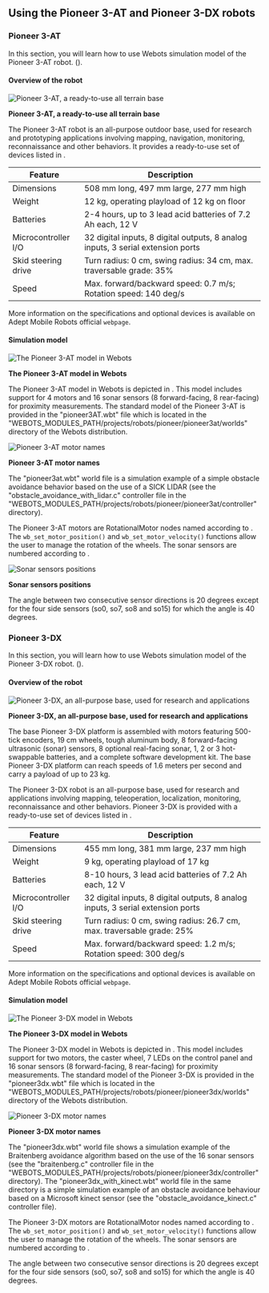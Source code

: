 ## Using the Pioneer 3-AT and Pioneer 3-DX robots

### Pioneer 3-AT

In this section, you will learn how to use Webots simulation model of the
Pioneer 3-AT robot. ().

#### Overview of the robot

![Pioneer 3-AT, a ready-to-use all terrain base](png/pioneer3at_real.png)

**Pioneer 3-AT, a ready-to-use all terrain base**

The Pioneer 3-AT robot is an all-purpose outdoor base, used for research and
prototyping applications involving mapping, navigation, monitoring,
reconnaissance and other behaviors. It provides a ready-to-use set of devices
listed in .

Feature | Description
--- | ---
Dimensions | 508 mm long, 497 mm large, 277 mm high
Weight | 12 kg, operating playload of 12 kg on floor
Batteries | 2-4 hours, up to 3 lead acid batteries of 7.2 Ah each, 12 V
Microcontroller I/O | 32 digital inputs, 8 digital outputs, 8 analog inputs, 3 serial extension ports
Skid steering drive | Turn radius: 0 cm, swing radius: 34 cm, max. traversable grade: 35%
Speed | Max. forward/backward speed: 0.7 m/s; Rotation speed: 140 deg/s

More information on the specifications and optional devices is available on
Adept Mobile Robots official `webpage`.

#### Simulation model

![The Pioneer 3-AT model in Webots](png/pioneer3at.png)

**The Pioneer 3-AT model in Webots**

The Pioneer 3-AT model in Webots is depicted in . This model includes support
for 4 motors and 16 sonar sensors (8 forward-facing, 8 rear-facing) for
proximity measurements. The standard model of the Pioneer 3-AT is provided in
the "pioneer3AT.wbt" file which is located in the
"WEBOTS_MODULES_PATH/projects/robots/pioneer/pioneer3at/worlds" directory of the
Webots distribution.

![Pioneer 3-AT motor names](png/pioneer3at_wheels.png)

**Pioneer 3-AT motor names**

The "pioneer3at.wbt" world file is a simulation example of a simple obstacle
avoidance behavior based on the use of a SICK LIDAR (see the
"obstacle_avoidance_with_lidar.c" controller file in the
"WEBOTS_MODULES_PATH/projects/robots/pioneer/pioneer3at/controller" directory).

The Pioneer 3-AT motors are RotationalMotor nodes named according to . The
`wb_set_motor_position()` and `wb_set_motor_velocity()` functions allow the user
to manage the rotation of the wheels. The sonar sensors are numbered according
to .

![Sonar sensors positions](png/pioneer3at_sonars.png)

**Sonar sensors positions**

The angle between two consecutive sensor directions is 20 degrees except for the
four side sensors (so0, so7, so8 and so15) for which the angle is 40 degrees.

### Pioneer 3-DX

In this section, you will learn how to use Webots simulation model of the
Pioneer 3-DX robot. ().

#### Overview of the robot

![Pioneer 3-DX, an all-purpose base, used for research and applications](png/pioneer3dx_real.png)

**Pioneer 3-DX, an all-purpose base, used for research and applications**

The base Pioneer 3-DX platform is assembled with motors featuring 500-tick
encoders, 19 cm wheels, tough aluminum body, 8 forward-facing ultrasonic (sonar)
sensors, 8 optional real-facing sonar, 1, 2 or 3 hot-swappable batteries, and a
complete software development kit. The base Pioneer 3-DX platform can reach
speeds of 1.6 meters per second and carry a payload of up to 23 kg.

The Pioneer 3-DX robot is an all-purpose base, used for research and
applications involving mapping, teleoperation, localization, monitoring,
reconnaissance and other behaviors. Pioneer 3-DX is provided with a ready-to-use
set of devices listed in .

Feature | Description
--- | ---
Dimensions | 455 mm long, 381 mm large, 237 mm high
Weight | 9 kg, operating playload of 17 kg
Batteries | 8-10 hours, 3 lead acid batteries of 7.2 Ah each, 12 V
Microcontroller I/O | 32 digital inputs, 8 digital outputs, 8 analog inputs, 3 serial extension ports
Skid steering drive | Turn radius: 0 cm, swing radius: 26.7 cm, max. traversable grade: 25%
Speed | Max. forward/backward speed: 1.2 m/s; Rotation speed: 300 deg/s

More information on the specifications and optional devices is available on
Adept Mobile Robots official `webpage`.

#### Simulation model

![The Pioneer 3-DX model in Webots](png/pioneer3dx.png)

**The Pioneer 3-DX model in Webots**

The Pioneer 3-DX model in Webots is depicted in . This model includes support
for two motors, the caster wheel, 7 LEDs on the control panel and 16 sonar
sensors (8 forward-facing, 8 rear-facing) for proximity measurements. The
standard model of the Pioneer 3-DX is provided in the "pioneer3dx.wbt" file
which is located in the
"WEBOTS_MODULES_PATH/projects/robots/pioneer/pioneer3dx/worlds" directory of the
Webots distribution.

![Pioneer 3-DX motor names](png/pioneer3dx_servos.png)

**Pioneer 3-DX motor names**

The "pioneer3dx.wbt" world file shows a simulation example of the Braitenberg
avoidance algorithm based on the use of the 16 sonar sensors (see the
"braitenberg.c" controller file in the
"WEBOTS_MODULES_PATH/projects/robots/pioneer/pioneer3dx/controller" directory).
The "pioneer3dx_with_kinect.wbt" world file in the same directory is a simple
simulation example of an obstacle avoidance behaviour based on a Microsoft
kinect sensor (see the "obstacle_avoidance_kinect.c" controller file).

The Pioneer 3-DX motors are RotationalMotor nodes named according to . The
`wb_set_motor_position()` and `wb_set_motor_velocity()` functions allow the user
to manage the rotation of the wheels. The sonar sensors are numbered according
to .

The angle between two consecutive sensor directions is 20 degrees except for the
four side sensors (so0, so7, so8 and so15) for which the angle is 40 degrees.

